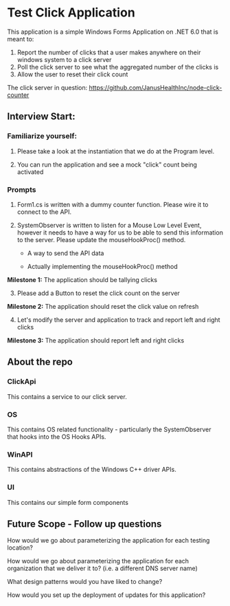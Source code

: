 # Test Click Application

This application is a simple Windows Forms Application on .NET 6.0 that is meant to:

1. Report the number of clicks that a user makes anywhere on their windows system to a click server
2. Poll the click server to see what the aggregated number of the clicks is
3. Allow the user to reset their click count

The click server in question: https://github.com/JanusHealthInc/node-click-counter

## Interview Start:

### Familiarize yourself:  

1. Please take a look at the instantiation that we do at the Program level.

2. You can run the application and see a mock "click" count being activated

### Prompts

1. Form1.cs is written with a dummy counter function.  Please wire it to connect to the API.

2. SystemObserver is written to listen for a Mouse Low Level Event, however it needs to have a way for us to 
be able to send this information to the server. Please update the mouseHookProc() method.

	- A way to send the API data

	- Actually implementing the mouseHookProc() method

**Milestone 1:** The application should be tallying clicks

3. Please add a Button to reset the click count on the server

**Milestone 2:** The application should reset the click value on refresh

4. Let's modify the server and application to track and report left and right clicks

**Milestone 3:** The application should report left and right clicks



## About the repo

### ClickApi

This contains a service to our click server.

### OS

This contains OS related functionality - particularly the SystemObserver that hooks into the OS Hooks APIs.

### WinAPI

This contains abstractions of the Windows C++ driver APIs.

### UI

This contains our simple form components

## Future Scope - Follow up questions

How would we go about parameterizing the application for each testing location?

How would we go about parameterizing the application for each organization that we deliver it to? (i.e. a different DNS server name)

What design patterns would you have liked to change?

How would you set up the deployment of updates for this application?
